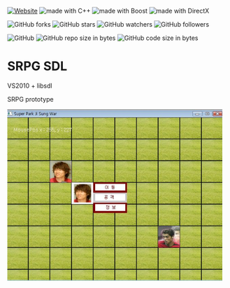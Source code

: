 [![Website](https://img.shields.io/website-up-down-green-red/http/shields.io.svg?label=elky-essay)](https://elky84.github.io)
<img src="https://img.shields.io/badge/made%20with-C++-yellowgreen.svg" alt="made with C++">
<img src="https://img.shields.io/badge/made%20with-Boost-yellow.svg" alt="made with Boost">
<img src="https://img.shields.io/badge/made%20with-DirectX-green.svg" alt="made with DirectX">

![GitHub forks](https://img.shields.io/github/forks/elky84/srpg-holic.svg?style=social&label=Fork)
![GitHub stars](https://img.shields.io/github/stars/elky84/srpg-holic.svg?style=social&label=Stars)
![GitHub watchers](https://img.shields.io/github/watchers/elky84/srpg-holic.svg?style=social&label=Watch)
![GitHub followers](https://img.shields.io/github/followers/elky84.svg?style=social&label=Follow)

![GitHub](https://img.shields.io/github/license/mashape/apistatus.svg)
![GitHub repo size in bytes](https://img.shields.io/github/repo-size/elky84/srpg-holic.svg)
![GitHub code size in bytes](https://img.shields.io/github/languages/code-size/elky84/srpg-holic.svg)
# SRPG SDL

VS2010 + libsdl

SRPG prototype

![srpg_holic](./srpg_holic.png)
